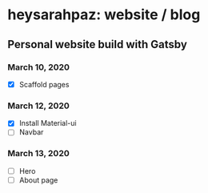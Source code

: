 # heysarahpaz: website / blog

## Personal website build with Gatsby

### March 10, 2020

- [x] Scaffold pages

### March 12, 2020

- [x] Install Material-ui
- [ ] Navbar

### March 13, 2020

- [ ] Hero
- [ ] About page

